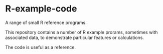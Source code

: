 # R-example-code
A range of small R reference programs.

This repository contains a number of R example prorams, sometimes with associated data, to demonstrate particular features or calculations.

The code is useful as a reference.

